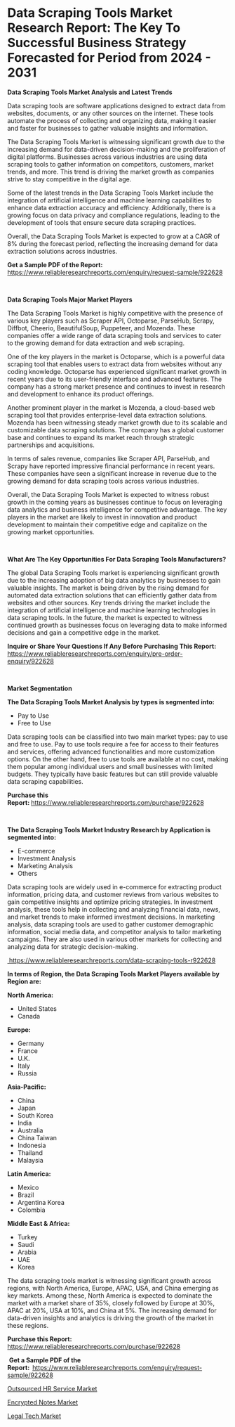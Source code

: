 <p><h1>Data Scraping Tools Market Research Report: The Key To Successful Business Strategy Forecasted for Period from 2024 - 2031</h1></p><p><strong>Data Scraping Tools Market Analysis and Latest Trends</strong></p>
<p><p>Data scraping tools are software applications designed to extract data from websites, documents, or any other sources on the internet. These tools automate the process of collecting and organizing data, making it easier and faster for businesses to gather valuable insights and information.</p><p>The Data Scraping Tools Market is witnessing significant growth due to the increasing demand for data-driven decision-making and the proliferation of digital platforms. Businesses across various industries are using data scraping tools to gather information on competitors, customers, market trends, and more. This trend is driving the market growth as companies strive to stay competitive in the digital age.</p><p>Some of the latest trends in the Data Scraping Tools Market include the integration of artificial intelligence and machine learning capabilities to enhance data extraction accuracy and efficiency. Additionally, there is a growing focus on data privacy and compliance regulations, leading to the development of tools that ensure secure data scraping practices.</p><p>Overall, the Data Scraping Tools Market is expected to grow at a CAGR of 8% during the forecast period, reflecting the increasing demand for data extraction solutions across industries.</p></p>
<p><strong>Get a Sample PDF of the Report:&nbsp;</strong> <a href="https://www.reliableresearchreports.com/enquiry/request-sample/922628">https://www.reliableresearchreports.com/enquiry/request-sample/922628</a></p>
<p>&nbsp;</p>
<p><strong>Data Scraping Tools Major Market Players</strong></p>
<p><p>The Data Scraping Tools Market is highly competitive with the presence of various key players such as Scraper API, Octoparse, ParseHub, Scrapy, Diffbot, Cheerio, BeautifulSoup, Puppeteer, and Mozenda. These companies offer a wide range of data scraping tools and services to cater to the growing demand for data extraction and web scraping.</p><p>One of the key players in the market is Octoparse, which is a powerful data scraping tool that enables users to extract data from websites without any coding knowledge. Octoparse has experienced significant market growth in recent years due to its user-friendly interface and advanced features. The company has a strong market presence and continues to invest in research and development to enhance its product offerings.</p><p>Another prominent player in the market is Mozenda, a cloud-based web scraping tool that provides enterprise-level data extraction solutions. Mozenda has been witnessing steady market growth due to its scalable and customizable data scraping solutions. The company has a global customer base and continues to expand its market reach through strategic partnerships and acquisitions.</p><p>In terms of sales revenue, companies like Scraper API, ParseHub, and Scrapy have reported impressive financial performance in recent years. These companies have seen a significant increase in revenue due to the growing demand for data scraping tools across various industries.</p><p>Overall, the Data Scraping Tools Market is expected to witness robust growth in the coming years as businesses continue to focus on leveraging data analytics and business intelligence for competitive advantage. The key players in the market are likely to invest in innovation and product development to maintain their competitive edge and capitalize on the growing market opportunities.</p></p>
<p>&nbsp;</p>
<p><strong>What Are The Key Opportunities For Data Scraping Tools Manufacturers?</strong></p>
<p><p>The global Data Scraping Tools market is experiencing significant growth due to the increasing adoption of big data analytics by businesses to gain valuable insights. The market is being driven by the rising demand for automated data extraction solutions that can efficiently gather data from websites and other sources. Key trends driving the market include the integration of artificial intelligence and machine learning technologies in data scraping tools. In the future, the market is expected to witness continued growth as businesses focus on leveraging data to make informed decisions and gain a competitive edge in the market.</p></p>
<p><strong>Inquire or Share Your Questions If Any Before Purchasing This Report:</strong> <a href="https://www.reliableresearchreports.com/enquiry/pre-order-enquiry/922628">https://www.reliableresearchreports.com/enquiry/pre-order-enquiry/922628</a></p>
<p>&nbsp;</p>
<p><strong>Market Segmentation</strong></p>
<p><strong>The Data Scraping Tools Market Analysis by types is segmented into:</strong></p>
<p><ul><li>Pay to Use</li><li>Free to Use</li></ul></p>
<p><p>Data scraping tools can be classified into two main market types: pay to use and free to use. Pay to use tools require a fee for access to their features and services, offering advanced functionalities and more customization options. On the other hand, free to use tools are available at no cost, making them popular among individual users and small businesses with limited budgets. They typically have basic features but can still provide valuable data scraping capabilities.</p></p>
<p><strong>Purchase this Report:&nbsp;</strong><a href="https://www.reliableresearchreports.com/purchase/922628">https://www.reliableresearchreports.com/purchase/922628</a></p>
<p>&nbsp;</p>
<p><strong>The Data Scraping Tools Market Industry Research by Application is segmented into:</strong></p>
<p><ul><li>E-commerce</li><li>Investment Analysis</li><li>Marketing Analysis</li><li>Others</li></ul></p>
<p><p>Data scraping tools are widely used in e-commerce for extracting product information, pricing data, and customer reviews from various websites to gain competitive insights and optimize pricing strategies. In investment analysis, these tools help in collecting and analyzing financial data, news, and market trends to make informed investment decisions. In marketing analysis, data scraping tools are used to gather customer demographic information, social media data, and competitor analysis to tailor marketing campaigns. They are also used in various other markets for collecting and analyzing data for strategic decision-making.</p></p>
<p><a href="https://www.reliableresearchreports.com/data-scraping-tools-r922628">&nbsp;https://www.reliableresearchreports.com/data-scraping-tools-r922628</a></p>
<p><strong>In terms of Region, the Data Scraping Tools Market Players available by Region are:</strong></p>
<p>
    <p> <strong> North America: </strong>
        <ul>
            <li>United States</li>
            <li>Canada</li>
        </ul>
        </p> 
    <p> <strong> Europe: </strong>
        <ul>
            <li>Germany</li>
            <li>France</li>
            <li>U.K.</li>
            <li>Italy</li>
            <li>Russia</li>
        </ul>
        </p> 
    <p> <strong> Asia-Pacific: </strong>
        <ul>
            <li>China</li>
            <li>Japan</li>
            <li>South Korea</li>
            <li>India</li>
            <li>Australia</li>
            <li>China Taiwan</li>
            <li>Indonesia</li>
            <li>Thailand</li>
            <li>Malaysia</li>
        </ul>
        </p> 
    <p> <strong> Latin America: </strong>
        <ul>
            <li>Mexico</li>
            <li>Brazil</li>
            <li>Argentina Korea</li>
            <li>Colombia</li>
        </ul>
        </p> 
    <p> <strong> Middle East & Africa: </strong>
        <ul>
            <li>Turkey</li>
            <li>Saudi</li>
            <li>Arabia</li>
            <li>UAE</li>
            <li>Korea</li>
        </ul>
    </p>
    </p>
<p><p>The data scraping tools market is witnessing significant growth across regions, with North America, Europe, APAC, USA, and China emerging as key markets. Among these, North America is expected to dominate the market with a market share of 35%, closely followed by Europe at 30%, APAC at 20%, USA at 10%, and China at 5%. The increasing demand for data-driven insights and analytics is driving the growth of the market in these regions.</p></p>
<p><strong>Purchase this Report: </strong><a href="https://www.reliableresearchreports.com/purchase/922628">https://www.reliableresearchreports.com/purchase/922628</a></p>
<p>&nbsp;<strong>Get a Sample PDF of the Report:&nbsp;&nbsp;</strong><a href="https://www.reliableresearchreports.com/enquiry/request-sample/922628">https://www.reliableresearchreports.com/enquiry/request-sample/922628</a></p>
<p><strong></strong></p>
<p><p><a href="https://www.linkedin.com/pulse/outsourced-hr-service-market-insights-cagr-trends-growth-strategies-fzx3e">Outsourced HR Service Market</a></p><p><a href="https://www.linkedin.com/pulse/encrypted-notes-market-comprehensive-assessment-type-application-ht05e">Encrypted Notes Market</a></p><p><a href="https://www.linkedin.com/pulse/legal-tech-market-analysis-its-cagr-segmentation-global-7stoe">Legal Tech Market</a></p></p>